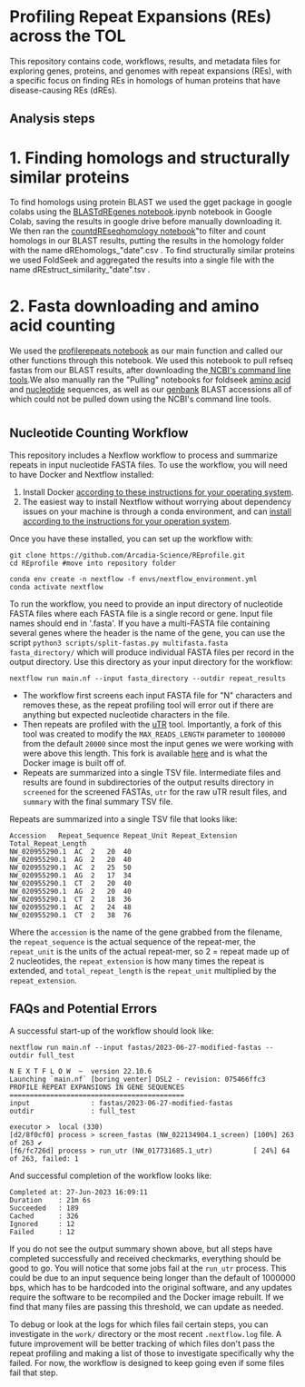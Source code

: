 # Profiling Repeat Expansions (REs) across the TOL

This repository contains code, workflows, results, and metadata files for exploring genes, proteins, and genomes with repeat expansions (REs), with a specific focus on finding REs in homologs of human proteins that have disease-causing REs (dREs).

## Analysis steps

# 1. Finding homologs and structurally similar proteins
To find homologs using protein BLAST we used the gget package in google colabs using the [BLASTdREgenes notebook](notebooks/BLASTdREgenes.ipynb).ipynb notebook in Google Colab, saving the results in google drive before manually downloading it. We then ran the [countdREseqhomology notebook](notebooks/countdREseqhomology.ipynb)"to filter and count homologs in our BLAST results, putting the results in the homology folder with the name dREhomologs_"date".csv . To find structurally similar proteins we used FoldSeek and aggregated the results into a single file with the name dREstruct_similarity_"date".tsv .

# 2. Fasta downloading and amino acid counting
We used the [profilerepeats notebook](notebooks/profilerepeats.ipynb) as our main function and called our other functions through this notebook. We used this notebook to pull refseq fastas from our BLAST results, after downloading the[ NCBI's command line tools](https://www.ncbi.nlm.nih.gov/datasets/docs/v2/download-and-install/).We also manually ran the "Pulling" notebooks for foldseek [amino acid](notebooks/Pulling_amino_acid_fasta_for_foldseek_results.ipynb) and [nucleotide](notebooks/Pulling_gene_sequences_from_foldseek_results.ipynb) sequences, as well as our [genbank](notebooks/Pulling_amino_acid_fasta_from_genbank_for_foldseek_results.ipynb) BLAST accessions all of which could not be pulled down using the NCBI's command line tools.

#

## Nucleotide Counting Workflow
This repository includes a Nexflow workflow to process and summarize repeats in input nucleotide FASTA files. To use the workflow, you will need to have Docker and Nextflow installed:
1. Install Docker [according to these instructions for your operating system](https://docs.docker.com/engine/install/).
2. The easiest way to install Nextflow without worrying about dependency issues on your machine is through a conda environment, and can [install according to the instructions for your operation system](https://docs.conda.io/en/latest/miniconda.html).

Once you have these installed, you can set up the workflow with:

```
git clone https://github.com/Arcadia-Science/REprofile.git
cd REprofile #move into repository folder
```

```
conda env create -n nextflow -f envs/nextflow_environment.yml
conda activate nextflow
```

To run the workflow, you need to provide an input directory of nucleotide FASTA files where each FASTA file is a single record or gene. Input file names should end in '.fasta'. If you have a multi-FASTA file containing several genes where the header is the name of the gene, you can use the script `python3 scripts/split-fastas.py multifasta.fasta fasta_directory/` which will produce individual FASTA files per record in the output directory. Use this directory as your input directory for the workflow:

```
nextflow run main.nf --input fasta_directory --outdir repeat_results
```

- The workflow first screens each input FASTA file for "N" characters and removes these, as the repeat profiling tool will error out if there are anything but expected nucleotide characters in the file.
- Then repeats are profiled with the [uTR](https://github.com/morisUtokyo/uTR) tool. Importantly, a fork of this tool was created to modify the `MAX_READS_LENGTH` parameter to `1000000` from the default `20000` since most the input genes we were working with were above this length. This fork is available [here](https://github.com/elizabethmcd/uTR) and is what the Docker image is built off of.
- Repeats are summarized into a single TSV file. Intermediate files and results are found in subdirectories of the output results directory in `screened` for the screened FASTAs, `utr` for the raw uTR result files, and `summary` with the final summary TSV file.


Repeats are summarized into a single TSV file that looks like:
```
Accession	Repeat_Sequence	Repeat_Unit	Repeat_Extension	Total_Repeat_Length
NW_020955290.1	AC	2	20	40
NW_020955290.1	AG	2	20	40
NW_020955290.1	AC	2	25	50
NW_020955290.1	AG	2	17	34
NW_020955290.1	CT	2	20	40
NW_020955290.1	AG	2	20	40
NW_020955290.1	CT	2	18	36
NW_020955290.1	AC	2	24	48
NW_020955290.1	CT	2	38	76
```

Where the `accession` is the name of the gene grabbed from the filename, the `repeat_sequence` is the actual sequence of the repeat-mer, the `repeat_unit` is the units of the actual repeat-mer, so 2 = repeat made up of 2 nucleotides, the `repeat_extension` is how many times the repeat is extended, and `total_repeat_length` is the `repeat_unit` multiplied by the `repeat_extension`.

## FAQs and Potential Errors
A successful start-up of the workflow should look like:
```
nextflow run main.nf --input fastas/2023-06-27-modified-fastas --outdir full_test

N E X T F L O W  ~  version 22.10.6
Launching `main.nf` [boring_venter] DSL2 - revision: 075466ffc3
PROFILE REPEAT EXPANSIONS IN GENE SEQUENCES
===========================================
input               : fastas/2023-06-27-modified-fastas
outdir              : full_test

executor >  local (330)
[d2/8f0cf0] process > screen_fastas (NW_022134904.1_screen) [100%] 263 of 263 ✔
[f6/fc726d] process > run_utr (NW_017731685.1_utr)          [ 24%] 64 of 263, failed: 1
```

And successful completion of the workflow looks like:
```
Completed at: 27-Jun-2023 16:09:11
Duration    : 21m 6s
Succeeded   : 189
Cached      : 326
Ignored     : 12
Failed      : 12
```
If you do not see the output summary shown above, but all steps have completed successfully and received checkmarks, everything should be good to go.
You will notice that some jobs fail at the `run_utr` process. This could be due to an input sequence being longer than the default of 1000000 bps, which has to be hardcoded into the original software, and any updates require the software to be recompiled and the Docker image rebuilt. If we find that many files are passing this threshold, we can update as needed.

To debug or look at the logs for which files fail certain steps, you can investigate in the `work/` directory or the most recent `.nextflow.log` file. A future improvement will be better tracking of which files don't pass the repeat profiling and making a list of those to investigate specifically why the failed. For now, the workflow is designed to keep going even if some files fail that step.
